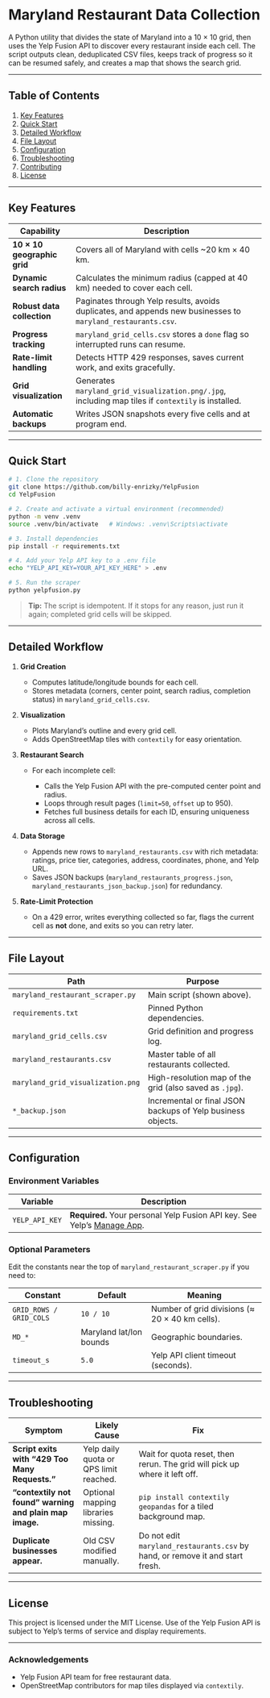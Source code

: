 # Maryland Restaurant Data Collection

A Python utility that divides the state of Maryland into a 10 × 10 grid, then uses the Yelp Fusion API to discover every restaurant inside each cell.
The script outputs clean, deduplicated CSV files, keeps track of progress so it can be resumed safely, and creates a map that shows the search grid.

---

## Table of Contents

1. [Key Features](#key-features)
2. [Quick Start](#quick-start)
3. [Detailed Workflow](#detailed-workflow)
4. [File Layout](#file-layout)
5. [Configuration](#configuration)
6. [Troubleshooting](#troubleshooting)
7. [Contributing](#contributing)
8. [License](#license)

---

## Key Features

| Capability                  | Description                                                                                                  |
| --------------------------- | ------------------------------------------------------------------------------------------------------------ |
| **10 × 10 geographic grid** | Covers all of Maryland with cells \~20 km × 40 km.                                                           |
| **Dynamic search radius**   | Calculates the minimum radius (capped at 40 km) needed to cover each cell.                                   |
| **Robust data collection**  | Paginates through Yelp results, avoids duplicates, and appends new businesses to `maryland_restaurants.csv`. |
| **Progress tracking**       | `maryland_grid_cells.csv` stores a `done` flag so interrupted runs can resume.                               |
| **Rate-limit handling**     | Detects HTTP 429 responses, saves current work, and exits gracefully.                                        |
| **Grid visualization**      | Generates `maryland_grid_visualization.png/.jpg`, including map tiles if `contextily` is installed.          |
| **Automatic backups**       | Writes JSON snapshots every five cells and at program end.                                                   |

---

## Quick Start

```bash
# 1. Clone the repository
git clone https://github.com/billy-enrizky/YelpFusion
cd YelpFusion

# 2. Create and activate a virtual environment (recommended)
python -m venv .venv
source .venv/bin/activate   # Windows: .venv\Scripts\activate

# 3. Install dependencies
pip install -r requirements.txt

# 4. Add your Yelp API key to a .env file
echo "YELP_API_KEY=YOUR_API_KEY_HERE" > .env

# 5. Run the scraper
python yelpfusion.py
```

> **Tip:** The script is idempotent. If it stops for any reason, just run it again; completed grid cells will be skipped.

---

## Detailed Workflow

1. **Grid Creation**

   * Computes latitude/longitude bounds for each cell.
   * Stores metadata (corners, center point, search radius, completion status) in `maryland_grid_cells.csv`.

2. **Visualization**

   * Plots Maryland’s outline and every grid cell.
   * Adds OpenStreetMap tiles with `contextily` for easy orientation.

3. **Restaurant Search**

   * For each incomplete cell:

     * Calls the Yelp Fusion API with the pre-computed center point and radius.
     * Loops through result pages (`limit=50`, `offset` up to 950).
     * Fetches full business details for each ID, ensuring uniqueness across all cells.

4. **Data Storage**

   * Appends new rows to `maryland_restaurants.csv` with rich metadata: ratings, price tier, categories, address, coordinates, phone, and Yelp URL.
   * Saves JSON backups (`maryland_restaurants_progress.json`, `maryland_restaurants_json_backup.json`) for redundancy.

5. **Rate-Limit Protection**

   * On a 429 error, writes everything collected so far, flags the current cell as **not** done, and exits so you can retry later.

---

## File Layout

| Path                              | Purpose                                                     |
| --------------------------------- | ----------------------------------------------------------- |
| `maryland_restaurant_scraper.py`  | Main script (shown above).                                  |
| `requirements.txt`                | Pinned Python dependencies.                                 |
| `maryland_grid_cells.csv`         | Grid definition and progress log.                           |
| `maryland_restaurants.csv`        | Master table of all restaurants collected.                  |
| `maryland_grid_visualization.png` | High-resolution map of the grid (also saved as `.jpg`).     |
| `*_backup.json`                   | Incremental or final JSON backups of Yelp business objects. |

---

## Configuration

### Environment Variables

| Variable       | Description                                                                                                              |
| -------------- | ------------------------------------------------------------------------------------------------------------------------ |
| `YELP_API_KEY` | **Required.** Your personal Yelp Fusion API key. See Yelp’s [Manage App](https://www.yelp.com/developers/v3/manage_app). |

### Optional Parameters

Edit the constants near the top of `maryland_restaurant_scraper.py` if you need to:

| Constant                | Default                 | Meaning                                        |
| ----------------------- | ----------------------- | ---------------------------------------------- |
| `GRID_ROWS / GRID_COLS` | `10 / 10`               | Number of grid divisions (≈ 20 × 40 km cells). |
| `MD_*`                  | Maryland lat/lon bounds | Geographic boundaries.                         |
| `timeout_s`             | `5.0`                   | Yelp API client timeout (seconds).             |

---

## Troubleshooting

| Symptom                                                 | Likely Cause                           | Fix                                                                           |
| ------------------------------------------------------- | -------------------------------------- | ----------------------------------------------------------------------------- |
| **Script exits with “429 Too Many Requests.”**          | Yelp daily quota or QPS limit reached. | Wait for quota reset, then rerun. The grid will pick up where it left off.    |
| **“contextily not found” warning and plain map image.** | Optional mapping libraries missing.    | `pip install contextily geopandas` for a tiled background map.                |
| **Duplicate businesses appear.**                        | Old CSV modified manually.             | Do not edit `maryland_restaurants.csv` by hand, or remove it and start fresh. |

---

## License

This project is licensed under the MIT License.
Use of the Yelp Fusion API is subject to Yelp’s terms of service and display requirements.

---

### Acknowledgements

* Yelp Fusion API team for free restaurant data.
* OpenStreetMap contributors for map tiles displayed via `contextily`.
